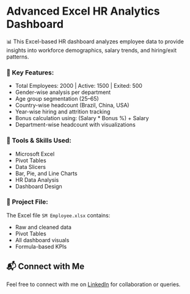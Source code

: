 # Advanced Excel HR Analytics Dashboard

📊 This Excel-based HR dashboard analyzes employee data to provide insights into workforce demographics, salary trends, and hiring/exit patterns.

### 📌 Key Features:
- Total Employees: 2000 | Active: 1500 | Exited: 500
- Gender-wise analysis per department
- Age group segmentation (25–65)
- Country-wise headcount (Brazil, China, USA)
- Year-wise hiring and attrition tracking
- Bonus calculation using: (Salary * Bonus %) + Salary
- Department-wise headcount with visualizations

### 🧰 Tools & Skills Used:
- Microsoft Excel
- Pivot Tables
- Data Slicers
- Bar, Pie, and Line Charts
- HR Data Analysis
- Dashboard Design

### 📂 Project File:
The Excel file `SM Employee.xlsx` contains:
- Raw and cleaned data
- Pivot Tables
- All dashboard visuals
- Formula-based KPIs

## 📬 Connect with Me
Feel free to connect with me on [LinkedIn](https://www.linkedin.com/in/sahil-jadhav-6632b9285/) for collaboration or queries.
